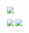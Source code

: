 ![](https://raw.githubusercontent.com/sagar-viradiya/sagar-viradiya/master/resources/banner.png)

![](https://github-readme-stats.vercel.app/api?username=4b75726169736859&show_icons=true&theme=radical) ![](https://komarev.com/ghpvc/?username=4b75726169736859&style=for-the-badge&color=8f2c96)

